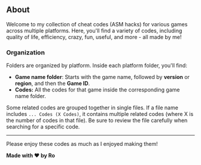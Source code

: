 ## About

Welcome to my collection of cheat codes (ASM hacks) for various games across multiple platforms. Here, you'll find a variety of codes, including quality of life, efficiency, crazy, fun, useful, and more - all made by me!

### Organization

Folders are organized by platform. Inside each platform folder, you'll find:

- **Game name folder**: Starts with the game name, followed by **version** or **region**, and then the **Game ID**.
- **Codes:** All the codes for that game inside the corresponding game name folder.

Some related codes are grouped together in single files. If a file name includes ```... Codes (X Codes)```, it contains multiple related codes (where X is the number of codes in that file). Be sure to review the file carefully when searching for a specific code.

---

Please enjoy these codes as much as I enjoyed making them!

**Made with ❤️ by Ro**
